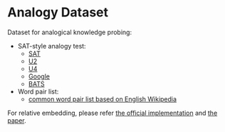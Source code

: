 # Analogy Dataset
Dataset for analogical knowledge probing:
- SAT-style analogy test:
    - [SAT](https://github.com/asahi417/AnalogyDataset/releases/download/0.0.0/sat.zip)
    - [U2](https://github.com/asahi417/AnalogyDataset/releases/download/0.0.0/u2.zip)
    - [U4](https://github.com/asahi417/AnalogyDataset/releases/download/0.0.0/u4.zip)
    - [Google](https://github.com/asahi417/AnalogyDataset/releases/download/0.0.0/google.zip)
    - [BATS](https://github.com/asahi417/AnalogyDataset/releases/download/0.0.0/bats.zip)
- Word pair list:
    - [common word pair list based on English Wikipedia](https://github.com/asahi417/AnalogyDataset/releases/download/0.0.0/relative_vocab.tar.gz)


For relative embedding, please refer [the official implementation](https://github.com/pedrada88/relative) and [the paper](http://josecamachocollados.com/papers/relative_ijcai2019.pdf).